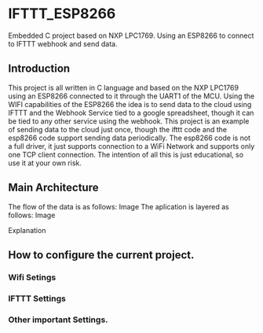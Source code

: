# IFTTT_ESP8266
Embedded C project based on NXP LPC1769. Using an ESP8266 to connect to IFTTT webhook and send data.


## Introduction

This project is all written in C language and based on the NXP LPC1769 using an ESP8266 connected to it through the UART1 of the MCU. Using the WIFI capabilities of the ESP8266 the idea is to send data to the cloud using IFTTT and the Webhook Service tied to a google spreadsheet, though it can be tied to any other service using the webhook.
This project is an example of sending data to the cloud just once, though the ifttt code and the esp8266 code support sending data periodically. 
The esp8266 code is not a full driver, it just supports connection to a WiFi Network and supports only one TCP client connection. 
The intention of all this is just  educational, so use it at your own risk.

## Main Architecture

The flow of the data is as follows:
Image
The aplication is layered as follows:
Image

Explanation

## How to configure the current project.

### Wifi Setings
### IFTTT Settings
### Other important Settings.
